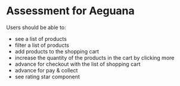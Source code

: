 # Assessment for Aeguana

Users should be able to:

- see a list of products
- filter a list of products
- add products to the shopping cart
- increase the quantity of the products in the cart by clicking more
- advance for checkout with the list of shopping cart
- advance for pay & collect
- see rating star component
